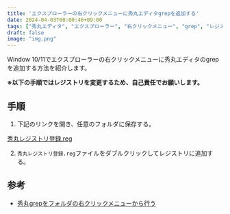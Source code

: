 ```yaml
---
title: 'エクスプローラーの右クリックメニューに秀丸エディタgrepを追加する'
date: 2024-04-03T00:00:46+09:00
tags: ["秀丸エディタ", "エクスプローラー", "右クリックメニュー", "grep", "レジストリ"]
draft: false
image: "img.png"
---
```


Window 10/11でエクスプローラーの右クリックメニューに秀丸エディタのgrepを追加する方法を紹介します。

**※以下の手順ではレジストリを変更するため、自己責任でお願いします。**

## 手順

1. 下記のリンクを開き、任意のフォルダに保存する。

[秀丸レジストリ登録.reg](秀丸レジストリ登録.reg)

2. `秀丸レジストリ登録.reg`ファイルをダブルクリックしてレジストリに追加する。

## 参考

- [秀丸grepをフォルダの右クリックメニューから行う](https://aimek-developer.blogspot.com/2019/02/grep.html)
